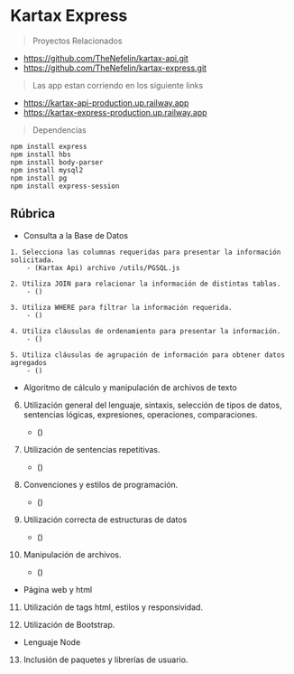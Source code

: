 # Kartax Express

> Proyectos Relacionados
* https://github.com/TheNefelin/kartax-api.git
* https://github.com/TheNefelin/kartax-express.git

> Las app estan corriendo en los siguiente links
* https://kartax-api-production.up.railway.app
* https://kartax-express-production.up.railway.app

> Dependencias
```
npm install express
npm install hbs
npm install body-parser
npm install mysql2
npm install pg
npm install express-session
```

## Rúbrica
* Consulta a la Base de Datos
```
1. Selecciona las columnas requeridas para presentar la información solicitada.
    - (Kartax Api) archivo /utils/PGSQL.js

2. Utiliza JOIN para relacionar la información de distintas tablas.
    - ()

3. Utiliza WHERE para filtrar la información requerida.
    - ()

4. Utiliza cláusulas de ordenamiento para presentar la información.
    - ()

5. Utiliza cláusulas de agrupación de información para obtener datos agregados
    - ()
```
* Algoritmo de cálculo y manipulación de archivos de texto

6. Utilización general del lenguaje, sintaxis, selección de tipos de datos, sentencias lógicas, expresiones, operaciones, comparaciones.
    - ()

7. Utilización de sentencias repetitivas.
    - ()

8. Convenciones y estilos de programación.
    - ()

9. Utilización correcta de estructuras de datos
    - ()

10. Manipulación de archivos.
    - ()

* Página web y html

11. Utilización de tags html, estilos y responsividad.

12. Utilización de Bootstrap.

* Lenguaje Node

13. Inclusión de paquetes y librerías de usuario.




